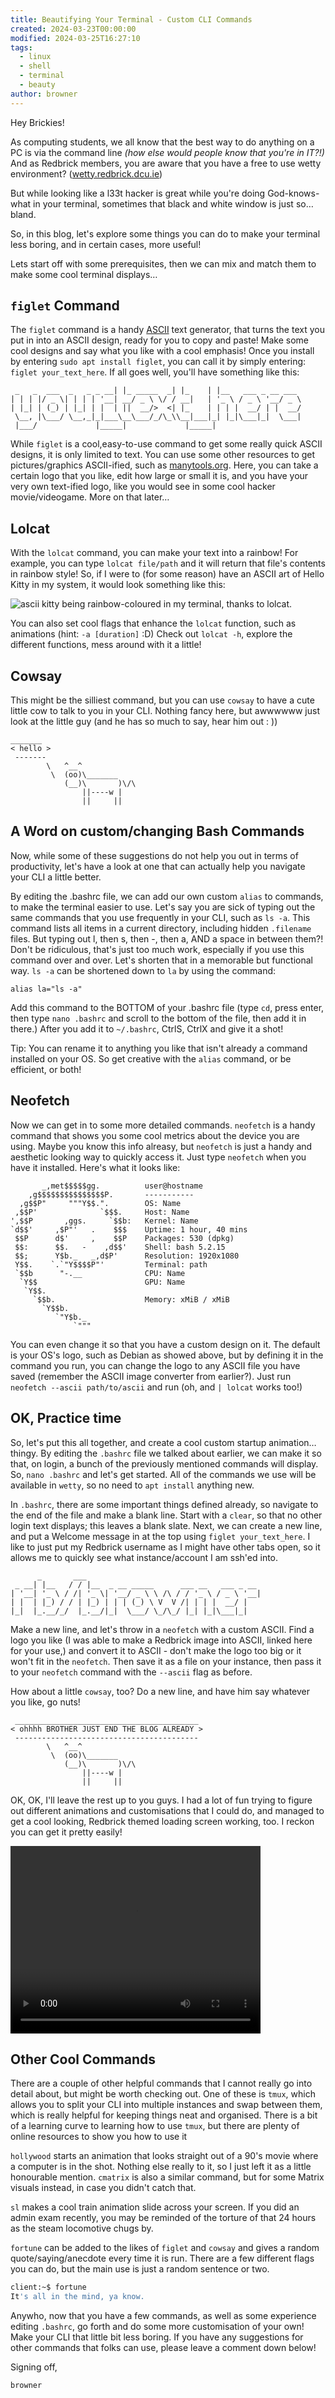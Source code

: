 ```yaml
---
title: Beautifying Your Terminal - Custom CLI Commands
created: 2024-03-23T00:00:00
modified: 2024-03-25T16:27:10
tags:
  - linux
  - shell
  - terminal
  - beauty
author: browner
---
```


Hey Brickies!

As computing students, we all know that the best way to do anything on a PC is via the command line *(how else would people know that you're in IT?!)* And as Redbrick members, you are aware that you have a free to use wetty environment? ([wetty.redbrick.dcu.ie](https://wetty.redbrick.dcu.ie))

But while looking like a l33t hacker is great while you're doing God-knows-what in your terminal, sometimes that black and white window is just so… bland. 

So, in this blog, let's explore some things you can do to make your terminal less boring, and in certain cases, more useful! 

Lets start off with some prerequisites, then we can mix and match them to make some cool terminal displays…

## `figlet` Command

The `figlet` command is a handy [ASCII](https://en.wikipedia.org/wiki/ASCII) text generator, that turns the text you put in into an ASCII design, ready for you to copy and paste! Make some cool designs and say what you like with a cool emphasis! Once you install by entering `sudo apt install figlet`, you can call it by simply entering: `figlet your_text_here`. If all goes well, you'll have something like this:

```
 _   _  ___  _   _ _ __| |_ _____  _| |_    | |__   ___ _ __ ___
| | | |/ _ \| | | | '__| __/ _ \ \/ / __|   | '_ \ / _ \ '__/ _ \
| |_| | (_) | |_| | |  | ||  __/>  <| |_    | | | |  __/ | |  __/
 \__, |\___/ \__,_|_|___\__\___/_/\_\\__|___|_| |_|\___|_|  \___|
 |___/             |_____|             |_____|
```

While `figlet` is a cool,easy-to-use command to get some really quick ASCII designs, it is only limited to text. You can use some other resources to get pictures/graphics ASCII-ified, such as [manytools.org](https://manytools.org/hacker-tools/convert-images-to-ascii-art/). Here, you can take a certain logo that you like, edit how large or small it is, and you have your very own text-ified logo, like you would see in some cool hacker movie/videogame. More on that later…

## Lolcat

With the `lolcat` command, you can make your text into a rainbow! For example, you can type `lolcat file/path` and it will return that file's contents in rainbow style! So, if I were to (for some reason) have an ASCII art of Hello Kitty in my system, it would look something like this:

![ascii kitty being rainbow-coloured in my terminal, thanks to lolcat. ](../res/ascii-kitty.png)

You can also set cool flags that enhance the `lolcat` function, such as animations (hint: `-a [duration]` :D) Check out `lolcat -h`, explore the different functions, mess around with it a little! 

## Cowsay

This might be the silliest command, but you can use `cowsay` to have a cute little cow to talk to you in your CLI. Nothing fancy here, but awwwwww just look at the little guy (and he has so much to say, hear him out : ))

```
_______
< hello >
 -------
        \   ^__^
         \  (oo)\_______
            (__)\       )\/\
                ||----w |
                ||     ||
```

## A Word on custom/changing Bash Commands

Now, while some of these suggestions do not help you out in terms of productivity, let's have a look at one that can actually help you navigate your CLI a little better.

By editing the .bashrc file, we can add our own custom `alias` to commands, to make the terminal easier to use. Let's say you are sick of typing out the same commands that you use frequently in your CLI, such as `ls -a`. This command lists all items in a current directory, including hidden `.filename` files. But typing out l, then s, then -, then a, AND a space in between them?! Don't be ridiculous, that's just too much work, especially if you use this command over and over. Let's shorten that in a memorable but functional way. `ls -a` can be shortened down to `la` by using the command: 

`alias la="ls -a"`

Add this command to the BOTTOM of your .bashrc file (type `cd`, press enter, then type `nano .bashrc` and scroll to the bottom of the file, then add it in there.) After you add it to `~/.bashrc`, CtrlS, CtrlX and give it a shot! 

Tip: You can rename it to anything you like that isn't already a command installed on your OS. So get creative with the `alias` command, or be efficient, or both! 

## Neofetch

Now we can get in to some more detailed commands. `neofetch` is a handy command that shows you some cool metrics about the device you are using. Maybe you know this info alreasy, but `neofetch` is just a handy and aesthetic looking way to quickly access it. Just type `neofetch` when you have it installed. Here's what it looks like: 

```
       _,met$$$$$gg.          user@hostname
    ,g$$$$$$$$$$$$$$$P.       -----------
  ,g$$P"     """Y$$.".        OS: Name
 ,$$P'              `$$$.     Host: Name
',$$P       ,ggs.     `$$b:   Kernel: Name
`d$$'     ,$P"'   .    $$$    Uptime: 1 hour, 40 mins
 $$P      d$'     ,    $$P    Packages: 530 (dpkg)
 $$:      $$.   -    ,d$$'    Shell: bash 5.2.15
 $$;      Y$b._   _,d$P'      Resolution: 1920x1080
 Y$$.    `.`"Y$$$$P"'         Terminal: path
 `$$b      "-.__              CPU: Name
  `Y$$                        GPU: Name
   `Y$$.                      
     `$$b.                    Memory: xMiB / xMiB
       `Y$$b.
          `"Y$b._
              `"""
```

You can even change it so that you have a custom design on it. The default is your OS's logo, such as Debian as showed above, but by defining it in the command you run, you can change the logo to any ASCII file you have saved (remember the ASCII image converter from earlier?). Just run `neofetch --ascii path/to/ascii` and run (oh, and  `| lolcat` works too!)

## OK, Practice time

So, let's put this all together, and create a cool custom startup animation…thingy. By editing the `.bashrc` file we talked about earlier, we can make it so that, on login, a bunch of the previously mentioned commands will display. So, `nano .bashrc` and let's get started. All of the commands we use will be available in `wetty`, so no need to `apt install` anything new. 

In `.bashrc`, there are some important things defined already, so navigate to the end of the file and make a blank line. Start with a `clear`, so that no other login text displays; this leaves a blank slate. Next, we can create a new line, and put a Welcome message in at the top using `figlet your_text_here`. I like to just put my Redbrick username as I might have other tabs open, so it allows me to quickly see what instance/account I am ssh'ed into. 

```
      _       ___
 _ __| |__   / / |__  _ __ _____      ___ __   ___ _ __
| '__| '_ \ / /| '_ \| '__/ _ \ \ /\ / / '_ \ / _ \ '__|
| |  | |_) / / | |_) | | | (_) \ V  V /| | | |  __/ |
|_|  |_.__/_/  |_.__/|_|  \___/ \_/\_/ |_| |_|\___|_|
```

Make a new line, and let's throw in a `neofetch` with a custom ASCII. Find a logo you like (I was able to make a Redbrick image into ASCII, linked here for your use,) and convert it to ASCII - don't make the logo too big or it won't fit in the `neofetch`. Then save it as a file on your instance, then pass it to your `neofetch` command with the `--ascii` flag as before. 

How about a little `cowsay`, too? Do a new line, and have him say whatever you like, go nuts!

```
 _________________________________________
< ohhhh BROTHER JUST END THE BLOG ALREADY >
 -----------------------------------------
        \   ^__^
         \  (oo)\_______
            (__)\       )\/\
                ||----w |
                ||     ||
```

OK, OK, I'll leave the rest up to you guys. I had a lot of fun trying to figure out different animations and customisations that I could do, and managed to get a cool looking, Redbrick themed loading screen working, too. I reckon you can get it pretty easily!

<video src="../res/wetty.mp4" width="400px" height="300px" alt="browner's wetty loading screen, featuring a brick loading animation"></video>

## Other Cool Commands

There are a couple of other helpful commands that I cannot really go into detail about, but might be worth checking out. One of these is `tmux`, which allows you to split your CLI into multiple instances and swap between them, which is really helpful for keeping things neat and organised. There is a bit of a learning curve to learning how to use `tmux`, but there are plenty of online resources to show you how to use it

`hollywood` starts an animation that looks straight out of a 90's movie where a computer is in the shot. Nothing else really to it, so I just left it as a little honourable mention. `cmatrix` is also a similar command, but for some Matrix visuals instead, in case you didn't catch that. 

`sl` makes a cool train animation slide across your screen. If you did an admin exam recently, you may be reminded of the torture of that 24 hours as the steam locomotive chugs by. 

`fortune` can be added to the likes of `figlet` and `cowsay` and gives a random quote/saying/anecdote every time it is run. There are a few different flags you can do, but the main use is just a random sentence or two. 

```bash
client:~$ fortune
It's all in the mind, ya know.
```

Anywho, now that you have a few commands, as well as some experience editing `.bashrc`, go forth and do some more customisation of your own! Make your CLI that little bit less boring. If you have any suggestions for other commands that folks can use, please leave a comment down below!

Signing off,

`browner`
